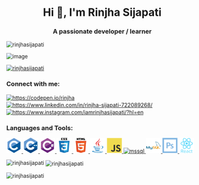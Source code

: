 <h1 align="center">Hi 👋, I'm Rinjha Sijapati</h1>
<h3 align="center">A passionate developer / learner</h3>

<p align="left"> <img src="https://komarev.com/ghpvc/?username=rinjhasijapati&label=Profile%20views&color=80cbf9&style=flat" alt="rinjhasijapati" /> </p>

<img src = "https://media1.giphy.com/media/v1.Y2lkPTc5MGI3NjExM2Y0NzI2YzMyNmUwN2VkNmU1ZjU4MjkzOTJkMzU2YzlmYjAyMjE3OSZjdD1n/L1R1tvI9svkIWwpVYr/giphy.gif" alt = "image" align = "centre" width = 300px, height = 400px >

<p align="left"> <a href="https://github.com/ryo-ma/github-profile-trophy"><img src="https://github-profile-trophy.vercel.app/?username=rinjhasijapati" alt="rinjhasijapati" /></a> </p>

<h3 align="left">Connect with me:</h3>
<p align="left">
<a href="https://codepen.io/https://codepen.io/rinjha" target="blank"><img align="center" src="https://raw.githubusercontent.com/rahuldkjain/github-profile-readme-generator/master/src/images/icons/Social/codepen.svg" alt="https://codepen.io/rinjha" height="30" width="40" /></a>
<a href="https://linkedin.com/in/https://www.linkedin.com/in/rinjha-sijapati-722089268/" target="blank"><img align="center" src="https://raw.githubusercontent.com/rahuldkjain/github-profile-readme-generator/master/src/images/icons/Social/linked-in-alt.svg" alt="https://www.linkedin.com/in/rinjha-sijapati-722089268/" height="30" width="40" /></a>
<a href="https://instagram.com/https://www.instagram.com/iamrinjhasijapati/?hl=en" target="blank"><img align="center" src="https://raw.githubusercontent.com/rahuldkjain/github-profile-readme-generator/master/src/images/icons/Social/instagram.svg" alt="https://www.instagram.com/iamrinjhasijapati/?hl=en" height="30" width="40" /></a>
</p>

<h3 align="left">Languages and Tools:</h3>
<p align="left"> <a href="https://www.cprogramming.com/" target="_blank" rel="noreferrer"> <img src="https://raw.githubusercontent.com/devicons/devicon/master/icons/c/c-original.svg" alt="c" width="40" height="40"/> </a> <a href="https://www.w3schools.com/cpp/" target="_blank" rel="noreferrer"> <img src="https://raw.githubusercontent.com/devicons/devicon/master/icons/cplusplus/cplusplus-original.svg" alt="cplusplus" width="40" height="40"/> </a> <a href="https://www.w3schools.com/cs/" target="_blank" rel="noreferrer"> <img src="https://raw.githubusercontent.com/devicons/devicon/master/icons/csharp/csharp-original.svg" alt="csharp" width="40" height="40"/> </a> <a href="https://www.w3schools.com/css/" target="_blank" rel="noreferrer"> <img src="https://raw.githubusercontent.com/devicons/devicon/master/icons/css3/css3-original-wordmark.svg" alt="css3" width="40" height="40"/> </a> <a href="https://www.w3.org/html/" target="_blank" rel="noreferrer"> <img src="https://raw.githubusercontent.com/devicons/devicon/master/icons/html5/html5-original-wordmark.svg" alt="html5" width="40" height="40"/> </a> <a href="https://www.java.com" target="_blank" rel="noreferrer"> <img src="https://raw.githubusercontent.com/devicons/devicon/master/icons/java/java-original.svg" alt="java" width="40" height="40"/> </a> <a href="https://developer.mozilla.org/en-US/docs/Web/JavaScript" target="_blank" rel="noreferrer"> <img src="https://raw.githubusercontent.com/devicons/devicon/master/icons/javascript/javascript-original.svg" alt="javascript" width="40" height="40"/> </a> <a href="https://www.microsoft.com/en-us/sql-server" target="_blank" rel="noreferrer"> <img src="https://www.svgrepo.com/show/303229/microsoft-sql-server-logo.svg" alt="mssql" width="40" height="40"/> </a> <a href="https://www.mysql.com/" target="_blank" rel="noreferrer"> <img src="https://raw.githubusercontent.com/devicons/devicon/master/icons/mysql/mysql-original-wordmark.svg" alt="mysql" width="40" height="40"/> </a> <a href="https://www.photoshop.com/en" target="_blank" rel="noreferrer"> <img src="https://raw.githubusercontent.com/devicons/devicon/master/icons/photoshop/photoshop-line.svg" alt="photoshop" width="40" height="40"/> </a> <a href="https://reactjs.org/" target="_blank" rel="noreferrer"> <img src="https://raw.githubusercontent.com/devicons/devicon/master/icons/react/react-original-wordmark.svg" alt="react" width="40" height="40"/> </a> </p>

<p><img align="left" src="https://github-readme-stats.vercel.app/api/top-langs?username=rinjhasijapati&show_icons=true&locale=en&layout=compact" alt="rinjhasijapati" /></p>

<p>&nbsp;<img align="center" src="https://github-readme-stats.vercel.app/api?username=rinjhasijapati&show_icons=true&locale=en" alt="rinjhasijapati" /></p>

<p><img align="center" src="https://github-readme-streak-stats.herokuapp.com/?user=rinjhasijapati&" alt="rinjhasijapati" /></p>

<!--
**rinjhasijapati/rinjhasijapati** is a ✨ _special_ ✨ repository because its `README.md` (this file) appears on your GitHub profile.

Here are some ideas to get you started:

- 🔭 I’m currently working on ...
- 🌱 I’m currently learning ...
- 👯 I’m looking to collaborate on ...
- 🤔 I’m looking for help with ...
- 💬 Ask me about ...
- 📫 How to reach me: ...
- 😄 Pronouns: ...
- ⚡ Fun fact: ...
-->
